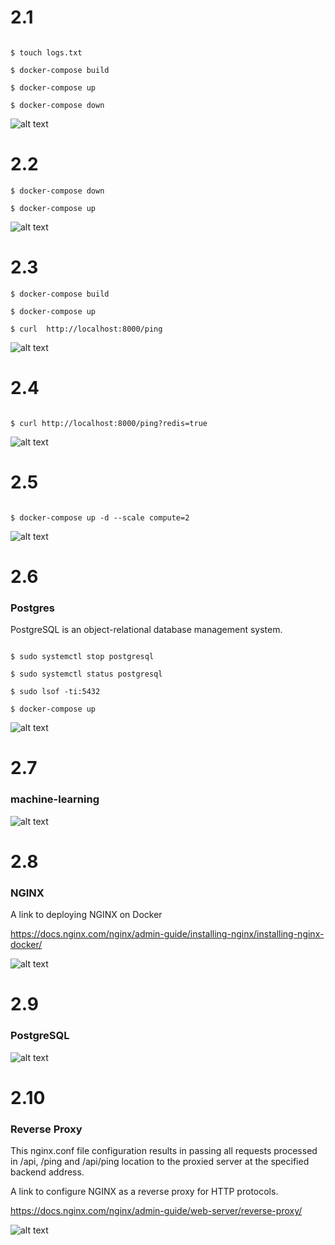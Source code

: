 # 2.1

```

$ touch logs.txt

$ docker-compose build

$ docker-compose up

$ docker-compose down

```
![alt text](https://github.com/jylhakos/DevOpsWithDocker/blob/main/2/2.1.png?raw=true)

# 2.2

```
$ docker-compose down

$ docker-compose up

```
![alt text](https://github.com/jylhakos/DevOpsWithDocker/blob/main/2/2.2.png?raw=true)

# 2.3

```
$ docker-compose build

$ docker-compose up

$ curl  http://localhost:8000/ping

```

![alt text](https://github.com/jylhakos/DevOpsWithDocker/blob/main/2/2.3.png?raw=true)

# 2.4

```

$ curl http://localhost:8000/ping?redis=true

```
![alt text](https://github.com/jylhakos/DevOpsWithDocker/blob/main/2/2.4.png?raw=true)

# 2.5

```

$ docker-compose up -d --scale compute=2

```
![alt text](https://github.com/jylhakos/DevOpsWithDocker/blob/main/2/2.5.png?raw=true)

# 2.6

### Postgres

PostgreSQL is an object-relational database management system.

```

$ sudo systemctl stop postgresql

$ sudo systemctl status postgresql

$ sudo lsof -ti:5432

$ docker-compose up

```
![alt text](https://github.com/jylhakos/DevOpsWithDocker/blob/main/2/2.6.png?raw=true)

# 2.7

### machine-learning

![alt text](https://github.com/jylhakos/DevOpsWithDocker/blob/main/2/2.7.png?raw=true)

# 2.8

### NGINX

A link to deploying NGINX on Docker

https://docs.nginx.com/nginx/admin-guide/installing-nginx/installing-nginx-docker/

![alt text](https://github.com/jylhakos/DevOpsWithDocker/blob/main/2/2.8.png?raw=true)

# 2.9

### PostgreSQL

![alt text](https://github.com/jylhakos/DevOpsWithDocker/blob/main/2/2.9.png?raw=true)

# 2.10

### Reverse Proxy

This nginx.conf file configuration results in passing all requests processed in /api, /ping and /api/ping location to the proxied server at the specified backend address. 

A link to configure NGINX as a reverse proxy for HTTP protocols.

https://docs.nginx.com/nginx/admin-guide/web-server/reverse-proxy/

![alt text](https://github.com/jylhakos/DevOpsWithDocker/blob/main/2/2.10.png?raw=true)
